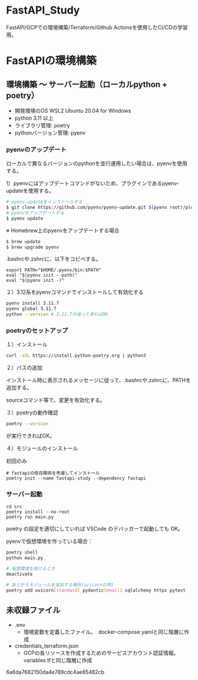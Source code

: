 # FastAPI_Study
FastAPI/GCPでの環境構築/Terraform/Github Actionsを使用したCI/CDの学習用。

# FastAPIの環境構築

## 環境構築 〜 サーバー起動（ローカルpython + poetry）

- 開発環境のOS WSL2 Ubuntu 20.04 for Windows
- python 3.11 以上
- ライブラリ管理: poetry
- pythonバージョン管理: pyenv

### pyenvのアップデート

ローカルで異なるバージョンのpythonを並行運用したい場合は、pyenvを使用する。

1）pyenvにはアップデートコマンドがないため、プラグインであるpyenv-updateを使用する。

```sh
# pyenv-updateをインストールする
$ git clone https://github.com/pyenv/pyenv-update.git $(pyenv root)/plugins/pyenv-update
# pyenvをアップデートする
$ pyenv update
```
※ Homebrew上のpyenvをアップデートする場合
```sh
$ brew update
$ brew upgrade pyenv
```

.bashrcや.zshrcに、以下をコピペする。

```
export PATH="$HOME/.pyenv/bin:$PATH"
eval "$(pyenv init --path)"
eval "$(pyenv init -)"
```

２）3.12系をpyenvコマンドでインストールして有効化する
```sh
pyenv install 3.11.7
pyenv global 3.11.7
python --version # 3.11.7が返って来ればOK
```

### poetryのセットアップ

１）インストール
```sh
curl -sSL https://install.python-poetry.org | python3 -
```

２）パスの追加

インストール時に表示されるメッセージに従って、.bashrcや.zshrcに、PATHを追加する。

sourceコマンド等で、変更を有効化する。

３）poetryの動作確認
```sh
poetry --version
```
が実行できればOK。

４）モジュールのインストール

初回のみ

```
# fastapiの依存関係を考慮してインストール
poetry init --name fastapi-study --dependency fastapi 
```

### サーバー起動

```
cd src
poetry install --no-root
poetry run main.py
```
poetry の設定を適切にしていれば VSCode のデバッガーで起動しても OK。

pyenvで仮想環境を作っている場合：

```sh
poetry shell
python main.py

# 仮想環境を抜けるとき
deactivate

# あとからモジュールを追加する場合(uvicornの例)
poetry add uvicorn[standard] pydantic[email] sqlalchemy httpx pytest
```

## 未収録ファイル

- .env 
  - 環境変数を定義したファイル。　docker-compose.yamlと同じ階層に作成
- credentials_terraform.json 
  -  GCPの各リソースを作成するためのサービスアカウント認証情報。  variables.tfと同じ階層に作成

6a6da7682150da4e789cdc4ae85482cb